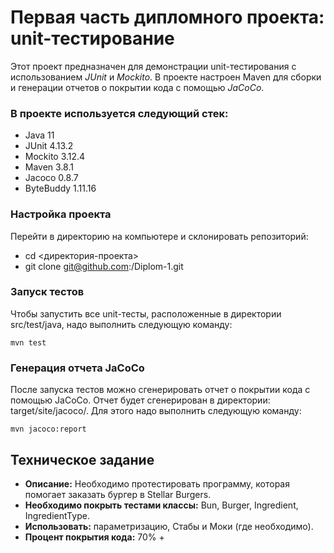 # Первая часть дипломного проекта: unit-тестирование
Этот проект предназначен для демонстрации unit-тестирования с использованием _JUnit_ и _Mockito_. В проекте настроен Maven для сборки и генерации отчетов о покрытии кода с помощью _JaCoCo_.

### В проекте используется следующий стек:

- Java 11
- JUnit 4.13.2
- Mockito 3.12.4
- Maven 3.8.1
- Jacoco 0.8.7
- ByteBuddy 1.11.16 

### Настройка проекта

Перейти в директорию на компьютере и склонировать репозиторий:

- cd <директория-проекта>
- git clone git@github.com:<username>/Diplom-1.git

### Запуск тестов


Чтобы запустить все unit-тесты, расположенные в директории src/test/java, надо выполнить следующую команду:

`mvn test`

### Генерация отчета JaCoCo

После запуска тестов можно сгенерировать отчет о покрытии кода с помощью JaCoCo. Отчет будет сгенерирован в директории: target/site/jacoco/. Для этого надо выполнить следующую команду:

`mvn jacoco:report`

## Техническое задание
- **Описание:** Необходимо протестировать программу, которая помогает заказать бургер в Stellar Burgers.
- **Необходимо покрыть тестами классы:** Bun, Burger, Ingredient, IngredientType.
- **Использовать:** параметризацию, Стабы и Моки (где необходимо).
- **Процент покрытия кода:** 70% +